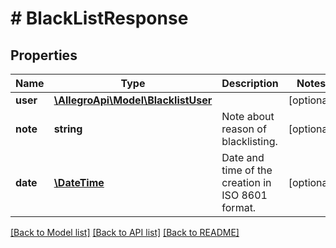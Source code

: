 # # BlackListResponse

## Properties

Name | Type | Description | Notes
------------ | ------------- | ------------- | -------------
**user** | [**\AllegroApi\Model\BlacklistUser**](BlacklistUser.md) |  | [optional]
**note** | **string** | Note about reason of blacklisting. | [optional]
**date** | [**\DateTime**](\DateTime.md) | Date and time of the creation in ISO 8601 format. | [optional]

[[Back to Model list]](../../README.md#models) [[Back to API list]](../../README.md#endpoints) [[Back to README]](../../README.md)
